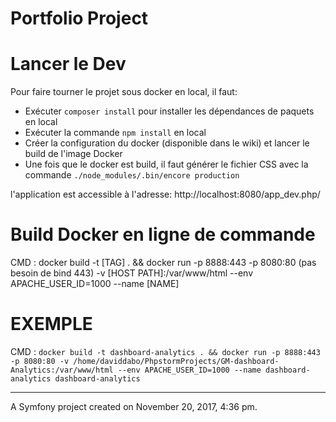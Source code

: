 Portfolio Project
=================


# Lancer le Dev

Pour faire tourner le projet sous docker en local, il faut:

 - Exécuter `composer install` pour installer les dépendances de paquets en local
 - Exécuter la commande `npm install` en local
 - Créer la configuration du docker (disponible dans le wiki) et lancer le build de l'image Docker
 - Une fois que le docker est build, il faut générer le fichier CSS avec la commande `./node_modules/.bin/encore production`

l'application est accessible à l'adresse:
http://localhost:8080/app_dev.php/



# Build Docker en ligne de commande


 CMD :
 docker build -t [TAG] . && docker run
 -p 8888:443 -p 8080:80 (pas besoin de bind 443)
 -v [HOST PATH]:/var/www/html
 --env APACHE_USER_ID=1000
 --name [NAME]



EXEMPLE
========

CMD :
`docker build -t dashboard-analytics . && docker run
-p 8888:443 -p 8080:80
-v /home/daviddabo/PhpstormProjects/GM-dashboard-Analytics:/var/www/html
--env APACHE_USER_ID=1000
--name dashboard-analytics dashboard-analytics`


*********************************************************
A Symfony project created on November 20, 2017, 4:36 pm.

